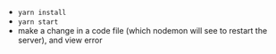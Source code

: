 * `yarn install`
* `yarn start`
* make a change in a code file (which nodemon will see to restart the server), and view error
